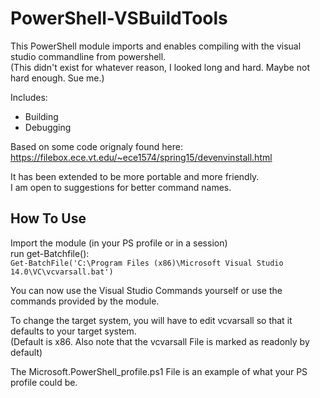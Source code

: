 PowerShell-VSBuildTools
=======================
This PowerShell module imports and enables compiling with the visual studio commandline from powershell.  
    (This didn't exist for whatever reason, I looked long and hard. Maybe not hard enough. Sue me.)

Includes:
 - Building
 - Debugging

Based on some code orignaly found here:
https://filebox.ece.vt.edu/~ece1574/spring15/devenvinstall.html

It has been extended to be more portable and more friendly.  
I am open to suggestions for better command names.

How To Use
----------
Import the module (in your PS profile or in a session)  
run get-Batchfile():  
	`Get-BatchFile('C:\Program Files (x86)\Microsoft Visual Studio 14.0\VC\vcvarsall.bat')`
	
You can now use the Visual Studio Commands yourself or use the commands provided by the module.

To change the target system, you will have to edit vcvarsall so that it defaults to your target system.  
     (Default is x86. Also note that the vcvarsall File is marked as readonly by default)

The Microsoft.PowerShell_profile.ps1 File is an example of what your PS profile could be.
